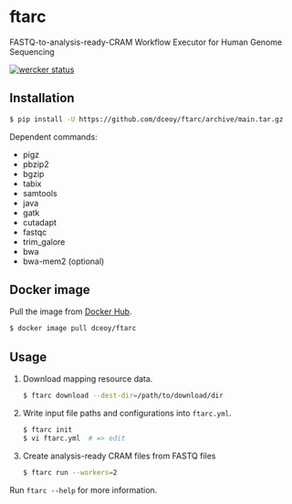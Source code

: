 ftarc
======

FASTQ-to-analysis-ready-CRAM Workflow Executor for Human Genome Sequencing

[![wercker status](https://app.wercker.com/status/5009106bfe21f2c24d5084a3ba336463/s/main "wercker status")](https://app.wercker.com/project/byKey/5009106bfe21f2c24d5084a3ba336463)

Installation
------------

```sh
$ pip install -U https://github.com/dceoy/ftarc/archive/main.tar.gz
```

Dependent commands:

- pigz
- pbzip2
- bgzip
- tabix
- samtools
- java
- gatk
- cutadapt
- fastqc
- trim_galore
- bwa
- bwa-mem2 (optional)

Docker image
------------

Pull the image from [Docker Hub](https://hub.docker.com/r/dceoy/ftarc/).

```sh
$ docker image pull dceoy/ftarc
```

Usage
-----

1.  Download mapping resource data.

    ```sh
    $ ftarc download --dest-dir=/path/to/download/dir
    ```

2.  Write input file paths and configurations into `ftarc.yml`.

    ```sh
    $ ftarc init
    $ vi ftarc.yml  # => edit
    ```

3.  Create analysis-ready CRAM files from FASTQ files

    ```sh
    $ ftarc run --workers=2
    ```

Run `ftarc --help` for more information.
